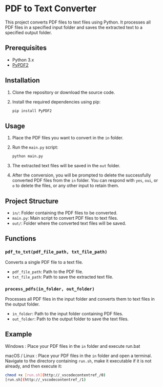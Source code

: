 # PDF to Text Converter

This project converts PDF files to text files using Python. It processes all PDF files in a specified input folder and saves the extracted text to a specified output folder.

## Prerequisites

- Python 3.x
- [PyPDF2](https://pypi.org/project/PyPDF2/)

## Installation

1. Clone the repository or download the source code.
2. Install the required dependencies using pip:

    ```sh
    pip install PyPDF2
    ```

## Usage

1. Place the PDF files you want to convert in the `in` folder.
2. Run the `main.py` script:

    ```sh
    python main.py
    ```

3. The extracted text files will be saved in the `out` folder.
4. After the conversion, you will be prompted to delete the successfully converted PDF files from the `in` folder. You can respond with `yes`, `oui`, or `o` to delete the files, or any other input to retain them.

## Project Structure
- `in/`: Folder containing the PDF files to be converted.
- `main.py`: Main script to convert PDF files to text files.
- `out/`: Folder where the converted text files will be saved.

## Functions

### `pdf_to_txt(pdf_file_path, txt_file_path)`

Converts a single PDF file to a text file.

- `pdf_file_path`: Path to the PDF file.
- `txt_file_path`: Path to save the extracted text file.

### `process_pdfs(in_folder, out_folder)`

Processes all PDF files in the input folder and converts them to text files in the output folder.

- `in_folder`: Path to the input folder containing PDF files.
- `out_folder`: Path to the output folder to save the text files.

## Example

Windows :
Place your PDF files in the `in` folder and execute run.bat

macOS / Linux :
Place your PDF files in the `in` folder and open a terminal. Navigate to the directory containing `run.sh`, make it executable if it is not already, and then execute it:

```sh
chmod +x [run.sh](http://_vscodecontentref_/0)
[run.sh](http://_vscodecontentref_/1)
